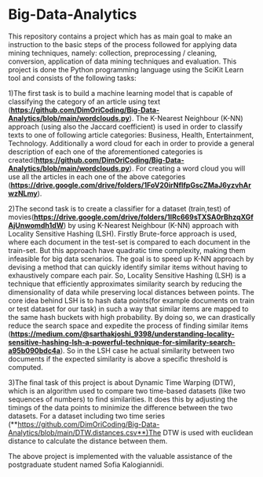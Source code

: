 # Big-Data-Analytics
This repository contains a project which has as main goal to make an instruction to the basic steps of the process followed for applying data mining techniques, namely: collection, preprocessing / cleaning,
conversion, application of data mining techniques and evaluation. This project is done the Python programming language using the SciKit Learn tool and consists of the following tasks:

 1)The first task is to build a machine learning model that is capable of classifying the category of an article using text (**https://github.com/DimOriCoding/Big-Data-Analytics/blob/main/wordclouds.py**). The K-Nearest Neighbour (K-NN) approach (using also the Jaccard coefficient) is used in order to classify texts to one of following article categories: Business, Health, Entertainment, Technology. Additionally a word cloud for each in order to provide a general description of each one of the aforementioned categories is created(**https://github.com/DimOriCoding/Big-Data-Analytics/blob/main/wordclouds.py**). For creating a word cloud you will use all the articles in each one of the above categories (**https://drive.google.com/drive/folders/1FoV20irNflfpGscZMaJ6yzvhArwzNLmy**).

 
 2)The second task is to create a classifier for a dataset (train,test) of movies(**https://drive.google.com/drive/folders/1IRc669sTXSA0rBhzqXGfAjUnwomdh1dW**) by using K-Nearest Neighbour (K-NN) approach with Locality Sensitive Hashing (LSH). Firstly Brute-force approach is used, where each document in the test-set is compared to each document in the train-set. But this approach have quadratic time complexity, making them infeasible for big data scenarios. The goal is to speed up K-NN approach by devising a method that can quickly identify similar items without having to exhaustively compare each pair. So, Locality Sensitive Hashing (LSH) is a technique that efficiently approximates similarity search by reducing the dimensionality of data while preserving local distances between points. The core idea behind LSH is to hash data points(for example documents on train or test dataset for our task) in such a way that similar items are mapped to the same hash buckets with high probability. By doing so, we can drastically reduce the search space and expedite the process of finding similar items (**https://medium.com/@sarthakjoshi_9398/understanding-locality-sensitive-hashing-lsh-a-powerful-technique-for-similarity-search-a95b090bdc4a**). So in the LSH case  he actual similarity between two documents if the expected similarity is above a specific threshold is computed.

 3)The final task of this project is about Dynamic Time Warping (DTW), which is an algorithm used to compare two time-based datasets (like two sequences of numbers) to find similarities. It does this by adjusting the timings of the data points to minimize the difference between the two datasets. For a dataset including  two time series (**https://github.com/DimOriCoding/Big-Data-Analytics/blob/main/DTW.distances.csv**)The  DTW is used with euclidean distance to calculate the distance between them.

The above project is implemented with the valuable assistance of the postgraduate student named Sofia Kalogiannidi.
 

